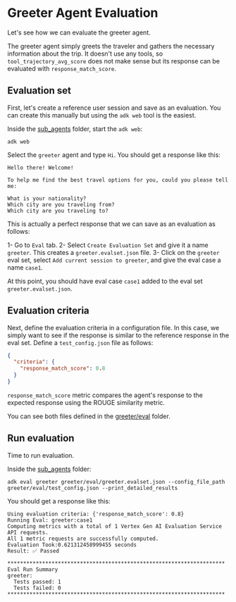 # Greeter Agent Evaluation

Let's see how we can evaluate the greeter agent. 

The greeter agent simply greets the traveler and gathers the necessary information about the trip. 
It doesn't use any tools, so `tool_trajectory_avg_score` does not make sense but its response can be evaluated 
with `response_match_score`. 

## Evaluation set

First, let's create a reference user session and save as an evaluation. You can create this manually but using the 
`adk web` tool is the easiest. 

Inside the [sub_agents](../../../sub_agents) folder, start the `adk web`: 

```shell
adk web
```

Select the `greeter` agent and type `Hi`. You should get a response like this: 

```shell
Hello there! Welcome!

To help me find the best travel options for you, could you please tell me:

What is your nationality?
Which city are you traveling from?
Which city are you traveling to?
```

This is actually a perfect response that we can save as an evaluation as follows:

1- Go to `Eval` tab.
2- Select `Create Evaluation Set` and give it a name `greeter`. This creates a `greeter.evalset.json` file.
3- Click on the `greeter` eval set, select `Add current session to greeter`, and give the eval case a name `case1`. 

At this point, you should have eval case `case1` added to the eval set `greeter.evalset.json`.

## Evaluation criteria

Next, define the evaluation criteria in a configuration file. In this case, we simply want to see if the response
is similar to the reference response in the eval set. Define a `test_config.json` file as follows:

```json
{
  "criteria": {
    "response_match_score": 0.8
  }
}
```

`response_match_score` metric compares the agent's response to the expected response using the ROUGE similarity metric.

You can see both files defined in the [greeter/eval](../sub_agents/greeter/eval) folder.

## Run evaluation

Time to run evaluation. 

Inside the [sub_agents](../../../sub_agents) folder:

```shell
adk eval greeter greeter/eval/greeter.evalset.json --config_file_path greeter/eval/test_config.json --print_detailed_results
```

You should get a response like this:

```shell
Using evaluation criteria: {'response_match_score': 0.8}
Running Eval: greeter:case1
Computing metrics with a total of 1 Vertex Gen AI Evaluation Service API requests.
All 1 metric requests are successfully computed.
Evaluation Took:0.621312458999455 seconds
Result: ✅ Passed

*********************************************************************
Eval Run Summary
greeter:
  Tests passed: 1
  Tests failed: 0
*********************************************************************
```